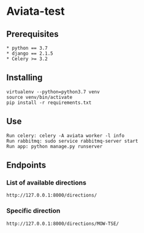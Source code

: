 # Aviata-test

## Prerequisites
```
* python == 3.7
* django == 2.1.5
* Celery >= 3.2
```

## Installing
```
virtualenv --python=python3.7 venv
source venv/bin/activate
pip install -r requirements.txt
```

## Use
```
Run celery: celery -A aviata worker -l info
Run rabbitmq: sudo service rabbitmq-server start
Run app: python manage.py runserver
```

## Endpoints

### List of available directions
```
http://127.0.0.1:8000/directions/
```

### Specific direction
```
http://127.0.0.1:8000/directions/MOW-TSE/
```
